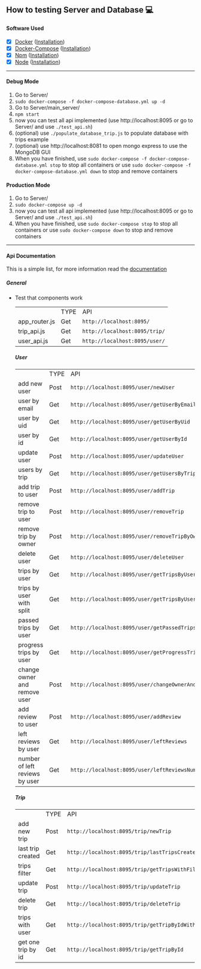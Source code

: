 ## How to testing Server and Database :computer:

#### Software Used
- [X] [Docker](https://docs.docker.com/) ([Installation](https://docs.docker.com/install/linux/docker-ce/ubuntu/))
- [X] [Docker-Compose](https://docs.docker.com/compose/) ([Installation](https://docs.docker.com/compose/install/))
- [X] [Npm](https://www.npmjs.com/)  ([Installation](https://www.npmjs.com/get-npm))
- [X] [Node](https://nodejs.org/en/about/) ([Installation](https://www.npmjs.com/get-npm))

***

#### Debug Mode

1. Go to Server/
2. ``` sudo docker-compose -f docker-compose-database.yml up -d ```
3. Go to Server/main_server/
4. ``` npm start ```
5. now you can test all api implemented (use http://localhost:8095 or go to Server/ and use ``` ./test_api.sh ```)
6. (optional) use ```./populate_database_trip.js``` to populate database with trips example
7. (optional) use http://localhost:8081 to open mongo express to use the MongoDB GUI
8. When you have finished, use ```sudo docker-compose -f docker-compose-database.yml stop``` to stop all containers or use ```sudo docker-compose -f docker-compose-database.yml down``` to stop and remove containers


#### Production Mode

1. Go to Server/
2. ``` sudo docker-compose up -d ```
3. now you can test all api implemented (use http://localhost:8095 or go to Server/ and use ``` ./test_api.sh ```)
4. When you have finished, use ```sudo docker-compose stop``` to stop all containers or use ```sudo docker-compose down``` to stop and remove containers

***

#### Api Documentation

This is a simple list, for more information read the [documentation](https://github.com/PumpkinSoftware/TravelMate/wiki)

##### General
- Test that components work

  <table style="width:100%">
  <tr>
    <td></td>
    <td>TYPE</td>
    <td>API</td>
  </tr>
  <tr>
    <td>app_router.js</td>
    <td>Get</td>
    <td><code>http://localhost:8095/</code></td> 
  </tr>
  <tr>
    <td>trip_api.js</td>
    <td>Get</td>
    <td><code>http://localhost:8095/trip/</code></td> 
  </tr>
   <tr>
    <td>user_api.js</td>
     <td>Get</td>
     <td><code>http://localhost:8095/user/</code></td> 
  </tr>
</table>

##### User

<table style="width:100%">
  <tr>
    <td></td>
    <td>TYPE</td>
    <td>API</td>
  </tr>
  <tr>
    <td>add new user</td>
    <td>Post</td>
    <td><code>http://localhost:8095/user/newUser</code></td> 
  </tr>
  <tr>
    <td>user by email</td>
    <td>Get</td>
    <td><code>http://localhost:8095/user/getUserByEmail</code></td> 
  </tr>
  <tr>
    <td>user by uid</td>
    <td>Get</td>
    <td><code>http://localhost:8095/user/getUserByUid</code></td> 
  </tr>
  <tr>
    <td>user by id</td>
    <td>Get</td>
    <td><code>http://localhost:8095/user/getUserById</code></td> 
  </tr>
  <tr>
    <td>update user</td>
    <td>Post</td>
    <td><code>http://localhost:8095/user/updateUser</code></td> 
  </tr>
  <tr>
    <td>users by trip</td>
    <td>Get</td>
    <td><code>http://localhost:8095/user/getUsersByTrip</code></td> 
  </tr>
  <tr>
    <td>add trip to user</td>
    <td>Post</td>
    <td><code>http://localhost:8095/user/addTrip</code></td> 
  </tr>
  <tr>
    <td>remove trip to user</td>
    <td>Post</td>
    <td><code>http://localhost:8095/user/removeTrip</code></td> 
  </tr>
  <tr>
    <td>remove trip by owner</td>
    <td>Post</td>
    <td><code>http://localhost:8095/user/removeTripByOwner</code></td> 
  </tr>
  <tr>
    <td>delete user</td>
    <td>Get</td>
    <td><code>http://localhost:8095/user/deleteUser</code></td> 
  </tr>
  <tr>
    <td>trips by user</td>
    <td>Get</td>
    <td><code>http://localhost:8095/user/getTripsByUser</code></td> 
  </tr>
  <tr>
    <td>trips by user with split</td>
    <td>Get</td>
    <td><code>http://localhost:8095/user/getTripsByUserSplit</code></td> 
  </tr>
  <tr>
    <td>passed trips by user</td>
    <td>Get</td>
    <td><code>http://localhost:8095/user/getPassedTripsByUser</code></td> 
  </tr>
  <tr>
    <td>progress trips by user</td>
    <td>Get</td>
    <td><code>http://localhost:8095/user/getProgressTripsByUser</code></td> 
  </tr>
  <tr>
    <td>change owner and remove user</td>
    <td>Post</td>
    <td><code>http://localhost:8095/user/changeOwnerAndRemoveLast</code></td> 
  </tr>
  <tr>
    <td>add review to user</td>
    <td>Post</td>
    <td><code>http://localhost:8095/user/addReview</code></td> 
  </tr>
  <tr>
    <td>left reviews by user</td>
    <td>Get</td>
    <td><code>http://localhost:8095/user/leftReviews</code></td> 
  </tr>
  <tr>
    <td>number of left reviews by user</td>
    <td>Get</td>
    <td><code>http://localhost:8095/user/leftReviewsNumbers</code></td> 
  </tr>
</table>

##### Trip

<table style="width:100%">
  <tr>
    <td></td>
    <td>TYPE</td>
    <td>API</td>
  </tr>
  <tr>
    <td>add new trip</td>
    <td>Post</td>
    <td><code>http://localhost:8095/trip/newTrip</code></td> 
  </tr>
  <tr>
    <td>last trip created</td>
    <td>Get</td>
    <td><code>http://localhost:8095/trip/lastTripsCreatedWithUser</code></td> 
  </tr>
  <tr>
    <td>trips filter</td>
    <td>Get</td>
    <td><code>http://localhost:8095/trip/getTripsWithFilter</code></td> 
  </tr>
  <tr>
    <td>update trip</td>
    <td>Post</td>
    <td><code>http://localhost:8095/trip/updateTrip</code></td> 
  </tr>
  <tr>
    <td>delete trip</td>
    <td>Get</td>
    <td><code>http://localhost:8095/trip/deleteTrip</code></td> 
  </tr>
  <tr>
    <td>trips with user</td>
    <td>Get</td>
    <td><code>http://localhost:8095/trip/getTripByIdWithUsers</code></td> 
  </tr>
  <tr>
    <td>get one trip by id</td>
    <td>Get</td>
    <td><code>http://localhost:8095/trip/getTripById</code></td> 
  </tr>
</table>
